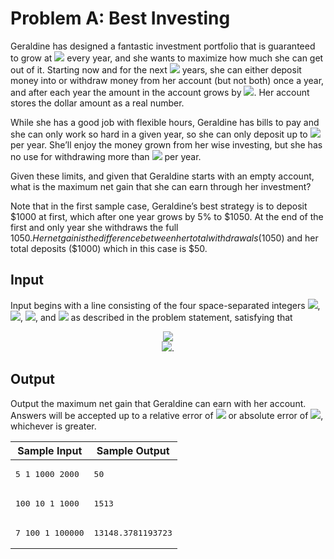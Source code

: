 # Problem A: Best Investing
Geraldine has designed a fantastic investment portfolio that is guaranteed to grow at <img src="https://render.githubusercontent.com/render/math?math=r\%25"> every year, and she wants to maximize how much she can get out of it. Starting now and for the next <img src="https://render.githubusercontent.com/render/math?math=y"> years, she can either deposit money into or withdraw money from her account (but not both) once a year, and after each year the amount in the account grows by <img src="https://render.githubusercontent.com/render/math?math=r\%25">. Her account stores the dollar amount as a real number.

While she has a good job with flexible hours, Geraldine has bills to pay and she can only work so hard in a given year, so she can only deposit up to <img src="https://render.githubusercontent.com/render/math?math=\$d"> per year. She’ll enjoy the money grown from her wise investing, but she has no use for withdrawing more than <img src="https://render.githubusercontent.com/render/math?math=\$w"> per year.

Given these limits, and given that Geraldine starts with an empty account, what is the maximum net gain that she can earn through her investment?

Note that in the first sample case, Geraldine’s best strategy is to deposit $1000 at first, which after one year grows by 5% to $1050. At the end of the first and only year she withdraws the full $1050. Her net gain is the difference between her total withdrawals ($1050) and her total deposits ($1000) which in this case is $50.

## Input
Input begins with a line consisting of the four space-separated integers <img src="https://render.githubusercontent.com/render/math?math=r">, <img src="https://render.githubusercontent.com/render/math?math=y">, <img src="https://render.githubusercontent.com/render/math?math=d">, and <img src="https://render.githubusercontent.com/render/math?math=w"> as described in the problem statement, satisfying that  
<div align="center"><img src="https://render.githubusercontent.com/render/math?math=1≤r,y≤100"></div>  
<div align="center"><img src="https://render.githubusercontent.com/render/math?math=1≤d,w≤10^6">.</div>

## Output
Output the maximum net gain that Geraldine can earn with her account. Answers will be accepted up to a relative error of <img src="https://render.githubusercontent.com/render/math?math=10^{-6}"> or absolute error of <img src="https://render.githubusercontent.com/render/math?math=10^{-2}">, whichever is greater.


<table>
<thead>
  <tr>
    <th>Sample Input</th>
    <th>Sample Output</th>
  </tr>
</thead>
<tbody>
  <!--1-->
  <tr>
    <td>
<pre>
5 1 1000 2000
</pre>
    </td>
    <td>
<pre>
50
</pre>
    </td>
  </tr>
  <!--2-->
  <tr>
    <td>
<pre>
100 10 1 1000
</pre>
    </td>
    <td>
<pre>
1513
</pre>
    </td>
  </tr>
  <!--3-->
  <tr>
    <td>
<pre>
7 100 1 100000
</pre>
    </td>
    <td>
<pre>
13148.3781193723
</pre>
    </td>
  </tr>
</tbody>
</table>